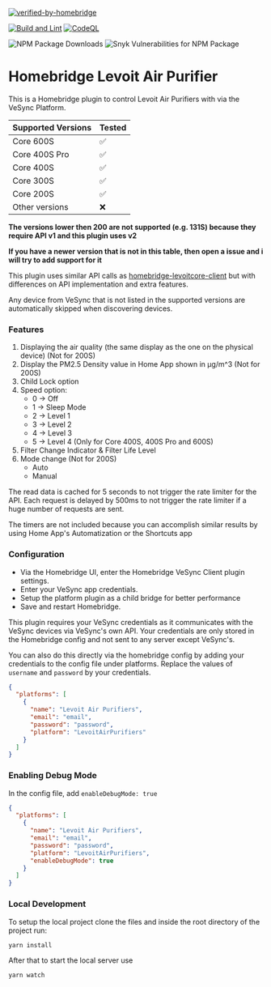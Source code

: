 [![verified-by-homebridge](https://badgen.net/badge/homebridge/verified/purple)](https://github.com/homebridge/homebridge/wiki/Verified-Plugins)

[![Build and Lint](https://github.com/RaresAil/homebridge-levoit-air-purifier/actions/workflows/build.yml/badge.svg)](https://github.com/RaresAil/homebridge-levoit-air-purifier/actions/workflows/build.yml)
[![CodeQL](https://github.com/RaresAil/homebridge-levoit-air-purifier/actions/workflows/codeql-analysis.yml/badge.svg)](https://github.com/RaresAil/homebridge-levoit-air-purifier/actions/workflows/codeql-analysis.yml)

![NPM Package Downloads](https://badgen.net/npm/dm/homebridge-levoit-air-purifier)
![Snyk Vulnerabilities for NPM Package](https://img.shields.io/snyk/vulnerabilities/npm/homebridge-levoit-air-purifier)

# Homebridge Levoit Air Purifier

This is a Homebridge plugin to control Levoit Air Purifiers with via the VeSync Platform.

| Supported Versions | Tested |
| ------------------ | ------ |
| Core 600S          | ✅     |
| Core 400S Pro      | ✅     |
| Core 400S          | ✅     |
| Core 300S          | ✅     |
| Core 200S          | ✅     |
| Other versions     | ❌     |

**The versions lower then 200 are not supported (e.g. 131S) because they require API v1 and this plugin uses v2**

**If you have a newer version that is not in this table, then open a issue
and i will try to add support for it**

This plugin uses similar API calls as
[homebridge-levoitcore-client](https://github.com/tushardhadiwal/homebridge-levoitcore-client) but with differences on API implementation
and extra features.

Any device from VeSync that is not listed in the supported versions are automatically skipped when discovering devices.

### Features

1. Displaying the air quality (the same display as the one on the physical device) (Not for 200S)
2. Display the PM2.5 Density value in Home App shown in µg/m^3 (Not for 200S)
3. Child Lock option
4. Speed option:
   - 0 -> Off
   - 1 -> Sleep Mode
   - 2 -> Level 1
   - 3 -> Level 2
   - 4 -> Level 3
   - 5 -> Level 4 (Only for Core 400S, 400S Pro and 600S)
5. Filter Change Indicator & Filter Life Level
6. Mode change (Not for 200S)
   - Auto
   - Manual

The read data is cached for 5 seconds to not trigger the rate limiter for the API.
Each request is delayed by 500ms to not trigger the rate limiter if a huge number of requests are sent.

The timers are not included because you can accomplish similar results by using Home App's Automatization or the Shortcuts app

### Configuration

- Via the Homebridge UI, enter the Homebridge VeSync Client plugin settings.
- Enter your VeSync app credentials.
- Setup the platform plugin as a child bridge for better performance
- Save and restart Homebridge.

This plugin requires your VeSync credentials as it communicates with the VeSync devices via VeSync's own API. Your credentials are only stored in the Homebridge config and not sent to any server except VeSync's.

You can also do this directly via the homebridge config by adding your credentials to the config file under platforms. Replace the values of `username` and `password` by your credentials.

```json
{
  "platforms": [
    {
      "name": "Levoit Air Purifiers",
      "email": "email",
      "password": "password",
      "platform": "LevoitAirPurifiers"
    }
  ]
}
```

### Enabling Debug Mode

In the config file, add `enableDebugMode: true`

```json
{
  "platforms": [
    {
      "name": "Levoit Air Purifiers",
      "email": "email",
      "password": "password",
      "platform": "LevoitAirPurifiers",
      "enableDebugMode": true
    }
  ]
}
```

### Local Development

To setup the local project clone the files and inside the root directory of the project run:

```
yarn install
```

After that to start the local server use

```
yarn watch
```
